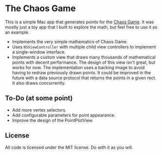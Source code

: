 # The Chaos Game

This is a simple Mac app that generates points for the [Chaos Game][ChaosGame]. It was mostly just
a toy app that I built to explore the math, but feel free to use it as an example.

* Implements the very simple mathematics of Chaos Game.
* Uses `NSViewController` with multiple child view controllers to implement a single-window 
  interface.
* Implements a custom view that draws many thousands of mathematical points with decent performance.
  The design of this view isn’t great, but works for now. The implementation uses a backing image to
  avoid having to redraw previously drawn points. It could be improved in the future with a data 
  source protocol that returns the points in a given rect. It also draws concurrently.


## To-Do (at some point)

* Add more vertex selectors.
* Add configurable parameters for point appearance.
* Improve the design of the PointPlotView.


## License

All code is licensed under the MIT license. Do with it as you will.

[ChaosGame]: https://en.wikipedia.org/wiki/Chaos_game
